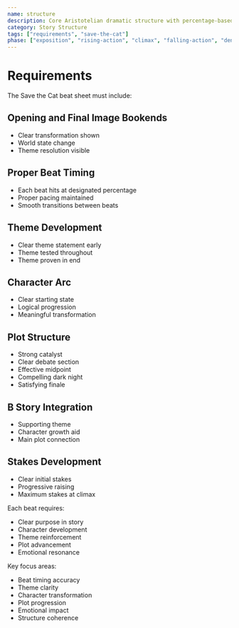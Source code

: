 ```yaml
---
name: structure
description: Core Aristotelian dramatic structure with percentage-based story stages and character elements
category: Story Structure
tags: ["requirements", "save-the-cat"]
phase: ["exposition", "rising-action", "climax", "falling-action", "denouement"]
---
```


# Requirements

The Save the Cat beat sheet must include:

## Opening and Final Image Bookends

* Clear transformation shown
* World state change
* Theme resolution visible

## Proper Beat Timing

* Each beat hits at designated percentage
* Proper pacing maintained
* Smooth transitions between beats

## Theme Development

* Clear theme statement early
* Theme tested throughout
* Theme proven in end

## Character Arc

* Clear starting state
* Logical progression
* Meaningful transformation

## Plot Structure

* Strong catalyst
* Clear debate section
* Effective midpoint
* Compelling dark night
* Satisfying finale

## B Story Integration

* Supporting theme
* Character growth aid
* Main plot connection

## Stakes Development

* Clear initial stakes
* Progressive raising
* Maximum stakes at climax

Each beat requires:

* Clear purpose in story
* Character development
* Theme reinforcement
* Plot advancement
* Emotional resonance

Key focus areas:

* Beat timing accuracy
* Theme clarity
* Character transformation
* Plot progression
* Emotional impact
* Structure coherence
